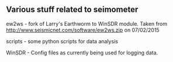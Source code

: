 Various stuff related to seimometer
----

ew2ws - fork of Larry's Earthworm to WinSDR module.
        Taken from http://www.seismicnet.com/software/ew2ws.zip on 07/02/2015

scripts - some python scripts for data analysis

WinSDR - Config files as currently being used for logging data.
